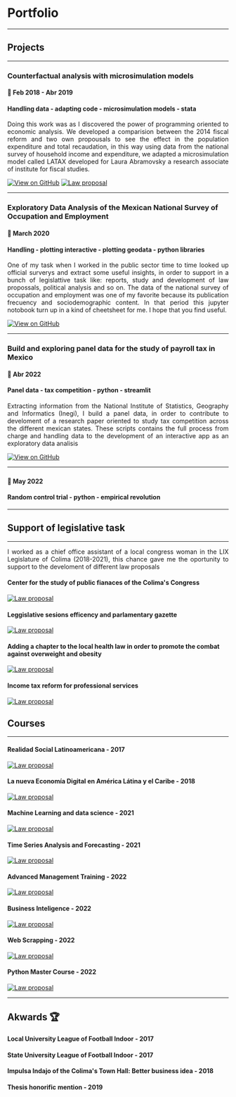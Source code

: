 # Portfolio
---
## Projects
---
### Counterfactual analysis with microsimulation models
#### 📅 Feb 2018 - Abr 2019
#### Handling data - adapting code - microsimulation models - stata

<div align = "justify">Doing this work was as I discovered the power of programming oriented to economic analysis. We developed a comparision between the 2014 fiscal reform and two own propousals to see the effect in the population expenditure and total recaudation, in this way using data from the national survey of household income and expenditure, we adapted a microsimulation model called LATAX developed for Laura Abramovsky a research associate of institute for fiscal studies.</div> 

[![View on GitHub](https://img.shields.io/badge/GitHub-View_on_GitHub-blue?logo=GitHub)](https://github.com/harellano1) [![Law proposal](https://img.shields.io/badge/PDF-Open_Research_Poster-blue?logo=adobe-acrobat-reader&logoColor=white)](pdf/bac2018.pdf)

---
### Exploratory Data Analysis of the Mexican National Survey of Occupation and Employment
#### 📅 March 2020
#### Handling - plotting interactive - plotting geodata - python libraries

<div align = "justify">One of my task when I worked in the public sector time to time looked up official surverys and extract some useful insights, in order to support in a bunch of legislattive task like: reports, study and development of law propossals, political analysis and so on. The data of the national survey of occupation and employment was one of my favorite because its publication frecuency and sociodemographic content. In that period this jupyter notobook turn up in a kind of cheetsheet for me. I hope that you find useful.</div>

[![View on GitHub](https://img.shields.io/badge/GitHub-View_on_GitHub-blue?logo=GitHub)](https://github.com/harellano1)

---
### Build and exploring panel data for the study of payroll tax in Mexico
#### 📅 Abr 2022
#### Panel data - tax competition - python - streamlit

<div align = "justify">Extracting information from the National Institute of Statistics, Geography and Informatics (Inegi), I build a panel data, in order to contribute to develoment of a research paper oriented to study tax competition across the different mexican states. These scripts contains the full process from charge and handling data to the development of an interactive app as an exploratory data analisis</div>

[![View on GitHub](https://img.shields.io/badge/GitHub-View_on_GitHub-blue?logo=GitHub)](https://github.com/harellano1)

---

### 
#### 📅 May 2022
#### Random control trial - python - empirical revolution
---

## Support of legislative task
---
<div align = "justify">I worked as a chief office assistant of a local congress woman in the LIX Legislature of Colima (2018-2021), this chance gave me the oportunity to support to the develoment of different law proposals</div>

#### Center for the study of public fianaces of the Colima's Congress
[![Law proposal](https://img.shields.io/badge/PDF-Open_Research_Poster-blue?logo=adobe-acrobat-reader&logoColor=white)](https://www.congresocol.gob.mx/web/Sistema/uploads/Iniciativas/INIC%20REF%20DIP%20MALU.pdf)

#### Leggislative sesions efficency and parlamentary gazette
[![Law proposal](https://img.shields.io/badge/PDF-Open_Research_Poster-blue?logo=adobe-acrobat-reader&logoColor=white)](pdf/bac2018.pdf)

#### Adding a chapter to the local health law in order to promote the combat against overweight and obesity
[![Law proposal](https://img.shields.io/badge/PDF-Open_Research_Poster-blue?logo=adobe-acrobat-reader&logoColor=white)](pdf/bac2018.pdf)

#### Income tax reform for professional services
[![Law proposal](https://img.shields.io/badge/PDF-Open_Research_Poster-blue?logo=adobe-acrobat-reader&logoColor=white)](pdf/bac2018.pdf)


## Courses
---
#### Realidad Social Latinoamericana - 2017
[![Law proposal](https://img.shields.io/badge/PDF-Open_Research_Poster-blue?logo=adobe-acrobat-reader&logoColor=white)](pdf/bac2018.pdf)

#### La nueva Economía Digital en América Látina y el Caribe - 2018
[![Law proposal](https://img.shields.io/badge/PDF-Open_Research_Poster-blue?logo=adobe-acrobat-reader&logoColor=white)](pdf/bac2018.pdf)

#### Machine Learning and data science - 2021
[![Law proposal](https://img.shields.io/badge/PDF-Open_Research_Poster-blue?logo=adobe-acrobat-reader&logoColor=white)](pdf/bac2018.pdf)

#### Time Series Analysis and Forecasting - 2021
[![Law proposal](https://img.shields.io/badge/PDF-Open_Research_Poster-blue?logo=adobe-acrobat-reader&logoColor=white)](pdf/bac2018.pdf)

#### Advanced Management Training - 2022
[![Law proposal](https://img.shields.io/badge/PDF-Open_Research_Poster-blue?logo=adobe-acrobat-reader&logoColor=white)](pdf/bac2018.pdf)

#### Business Inteligence - 2022
[![Law proposal](https://img.shields.io/badge/PDF-Open_Research_Poster-blue?logo=adobe-acrobat-reader&logoColor=white)](pdf/bac2018.pdf)

#### Web Scrapping - 2022
[![Law proposal](https://img.shields.io/badge/PDF-Open_Research_Poster-blue?logo=adobe-acrobat-reader&logoColor=white)](pdf/bac2018.pdf)

#### Python Master Course - 2022
[![Law proposal](https://img.shields.io/badge/PDF-Open_Research_Poster-blue?logo=adobe-acrobat-reader&logoColor=white)](pdf/bac2018.pdf)

--- 
## Akwards 🏆

#### Local University League of Football Indoor - 2017

#### State University League of Football Indoor - 2017

#### Impulsa Indajo of the Colima's Town Hall: Better business idea - 2018

#### Thesis honorific mention - 2019





